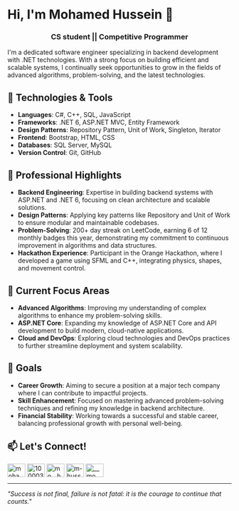 # Hi, I'm Mohamed Hussein 👋
<h3 align="center">CS student || Competitive Programmer</h3>
I'm a dedicated software engineer specializing in backend development with .NET technologies. With a strong focus on building efficient and scalable systems, I continually seek opportunities to grow in the fields of advanced algorithms, problem-solving, and the latest technologies.


## 🔧 Technologies & Tools
- **Languages**: C#, C++, SQL, JavaScript
- **Frameworks**: .NET 6, ASP.NET MVC, Entity Framework
- **Design Patterns**: Repository Pattern, Unit of Work, Singleton, Iterator
- **Frontend**: Bootstrap, HTML, CSS
- **Databases**: SQL Server, MySQL
- **Version Control**: Git, GitHub

## 🌟 Professional Highlights
- **Backend Engineering**: Expertise in building backend systems with ASP.NET and .NET 6, focusing on clean architecture and scalable solutions.
- **Design Patterns**: Applying key patterns like Repository and Unit of Work to ensure modular and maintainable codebases.
- **Problem-Solving**: 200+ day streak on LeetCode, earning 6 of 12 monthly badges this year, demonstrating my commitment to continuous improvement in algorithms and data structures.
- **Hackathon Experience**: Participant in the Orange Hackathon, where I developed a game using SFML and C++, integrating physics, shapes, and movement control.

## 🎯 Current Focus Areas
- **Advanced Algorithms**: Improving my understanding of complex algorithms to enhance my problem-solving skills.
- **ASP.NET Core**: Expanding my knowledge of ASP.NET Core and API development to build modern, cloud-native applications.
- **Cloud and DevOps**: Exploring cloud technologies and DevOps practices to further streamline deployment and system scalability.

## 🚀 Goals
- **Career Growth**: Aiming to secure a position at a major tech company where I can contribute to impactful projects.
- **Skill Enhancement**: Focused on mastering advanced problem-solving techniques and refining my knowledge in backend architecture.
- **Financial Stability**: Working towards a successful and stable career, balancing professional growth with personal well-being.

## 📫 Let's Connect!
<p align="left">
<a href="https://linkedin.com/in/mohamd-hussein-116852220" target="blank"><img align="center" src="https://raw.githubusercontent.com/rahuldkjain/github-profile-readme-generator/master/src/images/icons/Social/linked-in-alt.svg" alt="mohamd-hussein-116852220" height="30" width="40" /></a>
<a href="https://fb.com/100003909860696" target="blank"><img align="center" src="https://raw.githubusercontent.com/rahuldkjain/github-profile-readme-generator/master/src/images/icons/Social/facebook.svg" alt="100003909860696" height="30" width="40" /></a>
<a href="https://www.hackerrank.com/mo__hussein__" target="blank"><img align="center" src="https://raw.githubusercontent.com/rahuldkjain/github-profile-readme-generator/master/src/images/icons/Social/hackerrank.svg" alt="mo__hussein__" height="30" width="40" /></a>
<a href="https://codeforces.com/profile/m-hussein" target="blank"><img align="center" src="https://raw.githubusercontent.com/rahuldkjain/github-profile-readme-generator/master/src/images/icons/Social/codeforces.svg" alt="m-hussein" height="30" width="40" /></a>
<a href="https://www.leetcode.com/__mo" target="blank"><img align="center" src="https://raw.githubusercontent.com/rahuldkjain/github-profile-readme-generator/master/src/images/icons/Social/leet-code.svg" alt="__mo" height="30" width="40" /></a>
</p>

---

_"Success is not final, failure is not fatal: it is the courage to continue that counts."_ 
